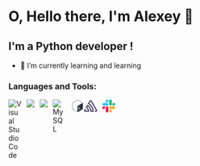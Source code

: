 # O, Hello there, I'm Alexey 👋 

## I'm a Python developer !

- 🌱 I’m currently learning and learning

### Languages and Tools:

<img align="left" alt="Visual Studio Code" width="26px" src="https://cdn.jsdelivr.net/gh/devicons/devicon/icons/vscode/vscode-original.svg" style="padding-right:10px;" />
<img align="left" width="26px" src="https://cdn.jsdelivr.net/gh/devicons/devicon/icons/python/python-original.svg" />
<img align="left" width="26px" src="https://cdn.jsdelivr.net/gh/devicons/devicon/icons/django/django-plain.svg" />
<img align="left" alt="MySQL" width="26px" src="https://cdn.jsdelivr.net/gh/devicons/devicon/icons/mysql/mysql-original.svg" style="padding-right:10px;" />

<img align="left" alt="MySQL" width="26px" src="https://github.com/devicons/devicon/blob/v2.16.0/icons/bash/bash-plain.svg" />
<img align="left" alt="MySQL" width="26px" src="https://github.com/devicons/devicon/blob/v2.16.0/icons/sentry/sentry-original.svg" style="padding-right:10px;" />
<img align="left" alt="MySQL" width="26px" src="https://github.com/devicons/devicon/blob/v2.16.0/icons/slack/slack-original.svg" style="padding-right:10px;" />

<br />
<br />
